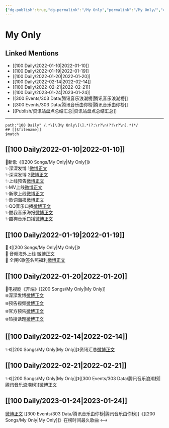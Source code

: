 ```yaml
---
{"dg-publish":true,"dg-permalink":"/My Only","permalink":"/My Only/","created":"2022-12-22T15:40:33.000+08:00","updated":"2023-04-10T15:28:51.000+08:00"}
---
```


# My Only

## Linked Mentions
- [[100 Daily/2022-01-10\|2022-01-10]]
- [[100 Daily/2022-01-19\|2022-01-19]]
- [[100 Daily/2022-01-20\|2022-01-20]]
- [[100 Daily/2022-02-14\|2022-02-14]]
- [[100 Daily/2022-02-21\|2022-02-21]]
- [[100 Daily/2023-01-24\|2023-01-24]]
- [[300 Events/303 Data/腾讯音乐浪潮榜\|腾讯音乐浪潮榜]]
- [[300 Events/303 Data/腾讯音乐由你榜\|腾讯音乐由你榜]]
- [[Publish/资讯站盘点总结汇总\|资讯站盘点总结汇总]]


---

```expander
path:"100 Daily" /.*\[\[My Only\]\].*(?:\r?\n(?!\r?\n).*)*/
## [[$filename]]
$match
```
## [[100 Daily/2022-01-10\|2022-01-10]]
💫新歌《[[200 Songs/My Only\|My Only]]》  
✨深深发博 1[微博正文](https://m.weibo.cn/6466290670/4724033717273935)  
✨深深发博 2[微博正文](https://m.weibo.cn/6466290670/4724099979152591)  
✨上线预告[微博正文](https://m.weibo.cn/6466290670/4724029402123150)  
✨MV上线[微博正文](https://m.weibo.cn/6466290670/4724031535712241)  
✨新歌上线[微博正文](https://m.weibo.cn/6466290670/4724033822919904)  
✨歌词海报[微博正文](https://m.weibo.cn/6466290670/4724060024472955)  
✨QQ音乐口播[微博正文](https://m.weibo.cn/6466290670/4724032056067359)  
✨酷我音乐海报[微博正文](https://m.weibo.cn/6466290670/4724032538152195)  
✨酷狗音乐口播[微博正文](https://m.weibo.cn/6466290670/4724032991924233)
## [[100 Daily/2022-01-19\|2022-01-19]]
💫 《[[200 Songs/My Only\|My Only]]》  
🌟 音频海外上线 [微博正文](https://m.weibo.cn/6466290670/4727285657374304)  
🌟 全民K歌签名照福利[微博正文](https://m.weibo.cn/6466290670/4727335373246846)
## [[100 Daily/2022-01-20\|2022-01-20]]
🌟电视剧《开端》[[200 Songs/My Only\|My Only]]  
❄️深深发博[微博正文](https://m.weibo.cn/6466290670/4727810326796216)  
❄️预告视频[微博正文](https://m.weibo.cn/6466290670/4727725279676963)  
❄️官方预告[微博正文](https://m.weibo.cn/6466290670/4727782455640553)  
❄️热搜话题[微博正文](https://m.weibo.cn/6466290670/4727852001661587)
## [[100 Daily/2022-02-14\|2022-02-14]]
✨《[[200 Songs/My Only\|My Only]]》资讯汇总[微博正文](https://m.weibo.cn/6466290670/4736856598513099)
## [[100 Daily/2022-02-21\|2022-02-21]]
✨《[[200 Songs/My Only\|My Only]]》[[300 Events/303 Data/腾讯音乐浪潮榜\|腾讯音乐浪潮榜]][微博正文](https://m.weibo.cn/6466290670/4739377651254073)
## [[100 Daily/2023-01-24\|2023-01-24]]
[微博正文](https://m.weibo.cn/6733257358/4861492061537951) [[300 Events/303 Data/腾讯音乐由你榜\|腾讯音乐由你榜]]《[[200 Songs/My Only\|My Only]]》在榜时间最久歌曲
<-->